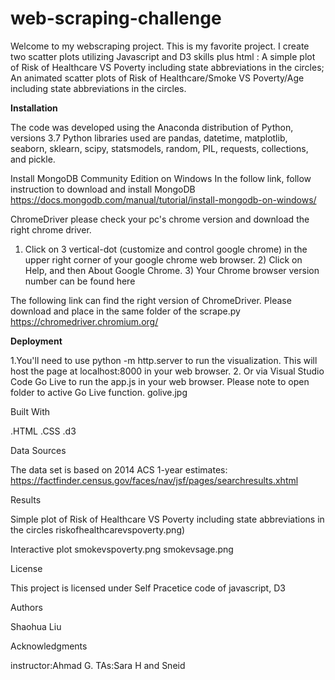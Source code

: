 # web-scraping-challenge

Welcome to my webscraping project. This is my favorite project. I create two scatter plots utilizing Javascript and D3 skills plus html : A simple plot of Risk of Healthcare VS Poverty including state abbreviations in the circles; An animated scatter plots of Risk of Healthcare/Smoke VS Poverty/Age including state abbreviations in the circles.

**Installation**

The code was developed using the Anaconda distribution of Python, versions 3.7 Python libraries used are  pandas, datetime, matplotlib, seaborn, sklearn, scipy, statsmodels, random, PIL, requests, collections, and pickle.

Install MongoDB Community Edition on Windows
In the follow link, follow instruction to download and install MongoDB
https://docs.mongodb.com/manual/tutorial/install-mongodb-on-windows/

ChromeDriver
please check your pc's chrome version and download the right chrome driver. 

1) Click on 3 vertical-dot (customize and control google chrome) in the upper right corner of your google chrome web browser. 2) Click on Help, and then About Google Chrome. 3) Your Chrome browser version number can be found here

The following link can find the right version of ChromeDriver. Please download and place in the same folder of the scrape.py
https://chromedriver.chromium.org/

**Deployment**

1.You'll need to use python -m http.server to run the visualization. This will host the page at localhost:8000 in your web browser. 2. Or via Visual Studio Code Go Live to run the app.js in your web browser. Please note to open folder to active Go Live function. golive.jpg

Built With

.HTML .CSS .d3

Data Sources

The data set is based on 2014 ACS 1-year estimates: https://factfinder.census.gov/faces/nav/jsf/pages/searchresults.xhtml

Results

Simple plot of Risk of Healthcare VS Poverty including state abbreviations in the circles
riskofhealthcarevspoverty.png)

Interactive plot smokevspoverty.png
smokevsage.png

License

This project is licensed under Self Pracetice code of javascript, D3

Authors

Shaohua Liu

Acknowledgments

instructor:Ahmad G. TAs:Sara H and Sneid
